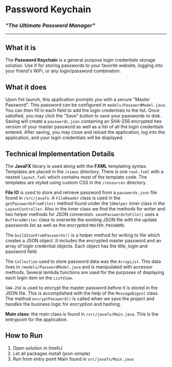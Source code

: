# Password Keychain
### _"The Ultimate Password Manager"_

___

## What it is
The **Password Keychain** is a general purpose login credentials storage solution. Use if for storing passwords to your favorite website, logging into your friend's WiFi, or any login/password combination. 

## What it does
Upon fist launch, this application prompts you with a secure "Master Password". This password can be configured in `models/PasswordModel.java`.
You can then fill in each field to add the login credentials to the list. Once satisfied, you may click the "Save" button to save your passwords to disk. 
Saving will create a `passwords.json` containing an SHA-256 encrypted hex version of your master password as well as a list of all the login credentials entered. 
After saving, you may close and reload the application, log into the application, and your login credentials will be displayed. 

## Technical Implementation Details
The **JavaFX** library is used along with the **FXML** templating syntax.
Templates are placed in the `/views` directory. There is one `root.fxml` with a nested `layout.fxml` which contains most
of the template code. The templates are styled using custom CSS in the `/resources` directory. 

**File IO** is used to store and retrieve password from a `passwords.json` file found in `/src/javafx`. 
A `FileReader` class is used in the `getPasswordsFromFile()` method found under the `IOHelper` inner class in the
`LayoutController`. Also in the inner class we find the methods for writer and two helper methods for JSON conversion. 
`savePasswordsToFile()` uses a `BufferedWriter` class to overwrite the existing JSON file with the update passwords list as well as the
encrypted `MASTER_PASSWORD`.

The `buildJsonFromPasswords()` is a helper method for writing to file which 
creates a JSON object. It includes the encrypted
master password and an array of login credential objects.
Each object has the title, login and password field.

The `Collection` used to store password data was the `ArrayList`.
This data lives in `/models/PasswordModel.java` and is manipulated with accessor methods.
Several lambda functions are used for the purposes of displaying 
each login item on the `ListView`.

`SHA-256` is used to encrypt the master password before it is stored in the JSON file.
This is accomplished with the help of the `MessageDigest` class. The method `encryptPassword()`
is called when we save the project and handles the business logic for encryption and hashing.

**Main class**: the main class is found in `/src/javafx/Main.java`. This is the
entrypoint for the application.

## How to Run
1. Open solution in IntelliJ
2. Let all packages install (json-simple)
3. Run from entry point Main found in `src/javafx/Main.java`
